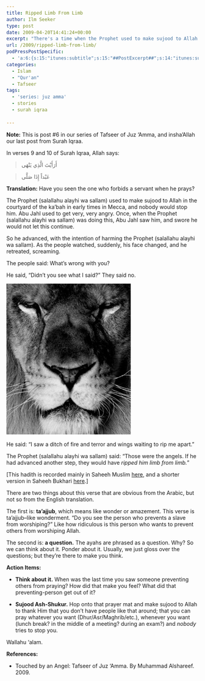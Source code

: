 ```yaml
---
title: Ripped Limb From Limb
author: Ilm Seeker
type: post
date: 2009-04-20T14:41:24+00:00
excerpt: "There's a time when the Prophet used to make sujood to Allah in the ka'bah, in Mecca, and nobody would stop him from the mushrikeen; Abu Jahl once got very angry, and resolved to harm the Prophet. He advanced and ... something happened to him. Something you may not BELIEVE."
url: /2009/ripped-limb-from-limb/
podPressPostSpecific:
  - 'a:6:{s:15:"itunes:subtitle";s:15:"##PostExcerpt##";s:14:"itunes:summary";s:15:"##PostExcerpt##";s:15:"itunes:keywords";s:17:"##WordPressCats##";s:13:"itunes:author";s:10:"##Global##";s:15:"itunes:explicit";s:2:"No";s:12:"itunes:block";s:2:"No";}'
categories:
  - Islam
  - "Qur'an"
  - Tafseer
tags:
  - 'series: juz amma'
  - stories
  - surah iqraa

---
```

**Note:** This is post #6 in our series of Tafseer of Juz &#8216;Amma, and insha&#8217;Allah our last post from Surah Iqraa.

In verses 9 and 10 of Surah Iqraa, Allah says:

> أَرَأَيْتَ الَّذِي يَنْهَى
  
> عَبْداً إِذَا صَلَّى 

**Translation:** Have you seen the one who forbids a servant when he prays?

The Prophet (salallahu alayhi wa sallam) used to make sujood to Allah in the courtyard of the ka&#8217;bah in early times in Mecca, and nobody would stop him. Abu Jahl used to get very, very angry. Once, when the Prophet (salallahu alayhi wa sallam) was doing this, Abu Jahl saw him, and swore he would not let this continue.

So he advanced, with the intention of harming the Prophet (salallahu alayhi wa sallam). As the people watched, suddenly, his face changed, and he retreated, screaming.

The people said: What&#8217;s wrong with you?

He said, &#8220;Didn&#8217;t you see what I said?&#8221; They said no.

<img src="/wp-content/uploads/lion-closeup.jpg" alt="lion-closeup" title="lion-closeup" class="alignnone size-full wp-image-1028" />

He said: &#8220;I saw a ditch of fire and terror and wings waiting to rip me apart.&#8221;

The Prophet (salallahu alayhi wa sallam) said: &#8220;Those were the angels. If he had advanced another step, they would have _ripped him limb from limb._&#8221;

[This hadith is recorded mainly in Saheeh Muslim [here][1], and a shorter version in Saheeh Bukhari [here][2].]

There are two things about this verse that are obvious from the Arabic, but not so from the English translation.

The first is: **ta&#8217;ajjub**, which means like wonder or amazement. This verse is ta&#8217;ajjub&#8211;like wonderment. &#8220;Do you see the person who prevents a slave from worshiping?&#8221; Like how ridiculous is this person who wants to prevent others from worshiping Allah.

The second is: **a question.** The ayahs are phrased as a question. Why? So we can think about it. Ponder about it. Usually, we just gloss over the questions; but they&#8217;re there to make you think.

**Action Items:**

  * **Think about it.** When was the last time you saw someone preventing others from praying? How did that make you feel? What did that preventing-person get out of it?
  * **Sujood Ash-Shukur.** Hop onto that prayer mat and make sujood to Allah to thank Him that you don&#8217;t have people like that around; that you can pray whatever you want (Dhur/Asr/Maghrib/etc.), whenever you want (lunch break? in the middle of a meeting? during an exam?) and _nobody_ tries to stop you. </ul> 
    Wallahu &#8216;alam.
    
    **References:**
    
      * Touched by an Angel: Tafseer of Juz &#8216;Amma. By Muhammad Alshareef. 2009.

 [1]: http://www.usc.edu/schools/college/crcc/engagement/resources/texts/muslim/hadith/muslim/039.smt.html#039.6718
 [2]: http://www.usc.edu/schools/college/crcc/engagement/resources/texts/muslim/hadith/bukhari/060.sbt.html#006.060.482
